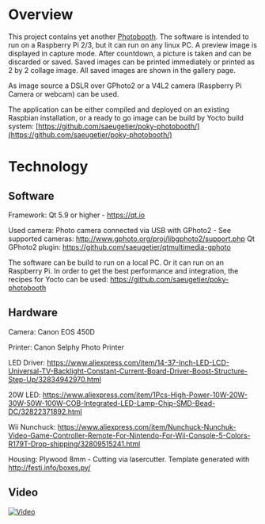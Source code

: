 # Overview

This project contains yet another [Photobooth](https://github.com/saeugetier/photobooth). The software is intended to run on a Raspberry Pi 2/3, but it can run on any linux PC. A preview image is displayed in capture mode. After countdown, a picture is taken and can be discarded or saved. Saved images can be printed immediately or printed as 2 by 2 collage image. All saved images are shown in the gallery page.

As image source a DSLR over GPhoto2 or a V4L2 camera (Raspberry Pi Camera or webcam) can be used.

The application can be either compiled and deployed on an existing Raspbian installation, or a ready to go image can be build by Yocto build system: [https://github.com/saeugetier/poky-photobooth/](https://github.com/saeugetier/poky-photobooth/)

# Technology
## Software
Framework: Qt 5.9 or higher - https://qt.io

Used camera: Photo camera connected via USB with GPhoto2 - See supported cameras: http://www.gphoto.org/proj/libgphoto2/support.php
Qt GPhoto2 plugin: https://github.com/saeugetier/qtmultimedia-gphoto

The software can be build to run on a local PC. Or it can run on an Raspberry Pi. In order to get the best performance and integration, the recipes for Yocto can be used: https://github.com/saeugetier/poky-photobooth

## Hardware
Camera: Canon EOS 450D

Printer: Canon Selphy Photo Printer

LED Driver: https://www.aliexpress.com/item/14-37-Inch-LED-LCD-Universal-TV-Backlight-Constant-Current-Board-Driver-Boost-Structure-Step-Up/32834942970.html

20W LED: https://www.aliexpress.com/item/1Pcs-High-Power-10W-20W-30W-50W-100W-COB-Integrated-LED-Lamp-Chip-SMD-Bead-DC/32822371892.html

Wii Nunchuck: https://www.aliexpress.com/item/Nunchuck-Nunchuk-Video-Game-Controller-Remote-For-Nintendo-For-Wii-Console-5-Colors-R179T-Drop-shipping/32809515241.html

Housing: Plywood 8mm - Cutting via lasercutter. Template generated with http://festi.info/boxes.py/

## Video

[![Video](https://img.youtube.com/vi/Z9pVK-X5Wz4/0.jpg)](https://youtu.be/Z9pVK-X5Wz4)
